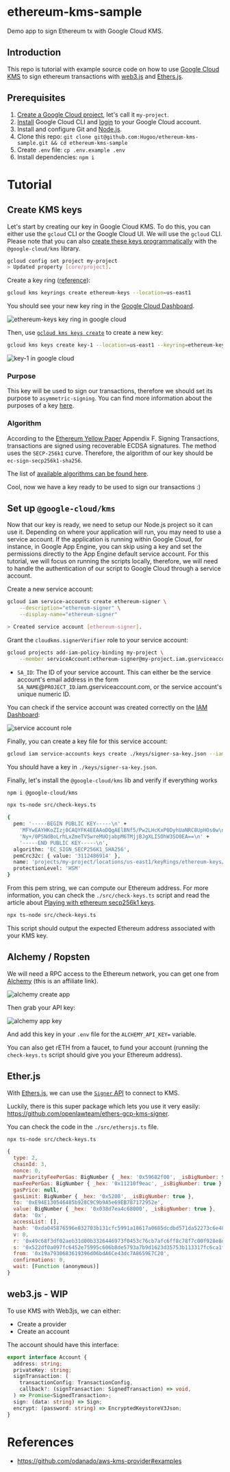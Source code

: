 # ethereum-kms-sample

Demo app to sign Ethereum tx with Google Cloud KMS.

## Introduction

This repo is tutorial with example source code on how to use [Google Cloud KMS](https://cloud.google.com/security-key-management) to sign ethereum transactions with [web3.js](https://web3js.readthedocs.io/en/v1.7.1/) and [Ethers.js](https://docs.ethers.io/v5/).

## Prerequisites

1. [Create a Google Cloud project](https://developers.google.com/workspace/guides/create-project), let's call it `my-project`.
2. [Install](https://cloud.google.com/sdk/gcloud) Google Cloud CLI and [login](https://cloud.google.com/sdk/gcloud/reference/auth/login) to your Google Cloud account.
3. Install and configure Git and [Node.js](https://nodejs.org/en/download/).
4. Clone this repo: `git clone git@github.com:Hugoo/ethereum-kms-sample.git && cd ethereum-kms-sample`
5. Create `.env` file: `cp .env.example .env`
6. Install dependencies: `npm i`

# Tutorial

## Create KMS keys

Let's start by creating our key in Google Cloud KMS. To do this, you can either use the `gcloud` CLI or the Google Cloud UI.
We will use the `gcloud` CLI. Please note that you can also [create these keys programmatically](https://cloud.google.com/kms/docs/samples/kms-create-key-asymmetric-sign) with the `@google-cloud/kms` library.

```sh
gcloud config set project my-project
> Updated property [core/project].
```

Create a key ring ([reference](https://cloud.google.com/sdk/gcloud/reference/kms/keyrings/create)):

```sh
gcloud kms keyrings create ethereum-keys --location=us-east1
```

You should see your new key ring in the [Google Cloud Dashboard](https://console.cloud.google.com/security/kms/keyrings).

![ethereum-keys key ring in google cloud](./docs/images/key-ring-create.webp)

Then, use [`gcloud kms keys create`](https://cloud.google.com/sdk/gcloud/reference/kms/keys/create) to create a new key:

```sh
gcloud kms keys create key-1 --location=us-east1 --keyring=ethereum-keys --purpose=asymmetric-signing --default-algorithm=ec-sign-secp256k1-sha256 --protection-level=hsm
```

![key-1 in google cloud](./docs/images/key-1.webp)

### Purpose

This key will be used to sign our transactions, therefore we should set its purpose to `asymmetric-signing`. You can find more information about the purposes of a key [here](https://cloud.google.com/kms/docs/algorithms#key_purposes).

### Algorithm

According to the [Ethereum Yellow Paper](https://ethereum.github.io/yellowpaper/paper.pdf) Appendix F. Signing Transactions, transactions are signed using recoverable ECDSA signatures. The method uses the `SECP-256k1` curve. Therefore, the algorithm of our key should be `ec-sign-secp256k1-sha256`.

The list of [available algorithms can be found here](https://cloud.google.com/sdk/gcloud/reference/kms/keys/create#--default-algorithm).

Cool, now we have a key ready to be used to sign our transactions :)

## Set up `@google-cloud/kms`

Now that our key is ready, we need to setup our Node.js project so it can use it. Depending on where your application will run, you may need to use a service account. If the application is running within Google Cloud, for instance, in Google App Engine, you can skip using a key and set the permissions directly to the App Engine default service account. For this tutorial, we will focus on running the scripts locally, therefore, we will need to handle the authentication of our script to Google Cloud through a service account.

Create a new service account:

```sh
gcloud iam service-accounts create ethereum-signer \
    --description="ethereum-signer" \
    --display-name="ethereum-signer"

> Created service account [ethereum-signer].
```

Grant the `cloudkms.signerVerifier` role to your service account:

```sh
gcloud projects add-iam-policy-binding my-project \
    --member serviceAccount:ethereum-signer@my-project.iam.gserviceaccount.com --role roles/cloudkms.signerVerifier
```

- `SA_ID`: The ID of your service account. This can either be the service account's email address in the form `SA_NAME`@`PROJECT_ID`.iam.gserviceaccount.com, or the service account's unique numeric ID.

You can check if the service account was created correctly on the [IAM Dashboard](https://console.cloud.google.com/iam-admin/iam):

![service account role](./docs/images/service-account.webp)

Finally, you can create a key file for this service account:

```sh
gcloud iam service-accounts keys create ./keys/signer-sa-key.json --iam-account=tx-signer@my-project.iam.gserviceaccount.com
```

You should have a key in `./keys/signer-sa-key.json`.

Finally, let's install the `@google-cloud/kms` lib and verify if everything works

```sh
npm i @google-cloud/kms
```

```sh
npx ts-node src/check-keys.ts
```

```sh
{
  pem: '-----BEGIN PUBLIC KEY-----\n' +
    'MFYwEAYHKoZIzj0CAQYFK4EEAAoDQgAElBNf5/Pw2LHcKxP0DyhUaNRC8UpHOs0w\n' +
    'Ny+/0PSNdBoLrhLxZmeTVSwreMUOjabpM6TMjjBJgXLISOhW3SO0EA==\n' +
    '-----END PUBLIC KEY-----\n',
  algorithm: 'EC_SIGN_SECP256K1_SHA256',
  pemCrc32c: { value: '3112486914' },
  name: 'projects/my-project/locations/us-east1/keyRings/ethereum-keys/cryptoKeys/key-1/cryptoKeyVersions/1',
  protectionLevel: 'HSM'
}
```

From this pem string, we can compute our Ethereum address. For more information, you can check the `./src/check-keys.ts` script and read the article about [Playing with ethereum secp256k1 keys](https://hugomasclet.com/ethereum-secp256k1-keys).

```sh
npx ts-node src/check-keys.ts
```

This script should output the expected Ethereum address associated with your KMS key.

## Alchemy / Ropsten

We will need a RPC access to the Ethereum network, you can get one from [Alchemy](https://alchemy.com/?r=27e4ddf8eccfd874) (this is an affiliate link).

![alchemy create app](./docs/images/alchemy.png)

Then grab your API key:

![alchemy app key](./docs/images/alchemy-key.png)

And add this key in your `.env` file for the `ALCHEMY_API_KEY=` variable.

You can also get rETH from a faucet, to fund your account (running the `check-keys.ts` script should give you your Ethereum address).

## Ether.js

With [Ethers.js](https://ethers.io/#!/app-link/welcome.ethers.space/), we can use the [`Signer` API](https://docs.ethers.io/v5/api/signer/) to connect to KMS.

Luckily, there is this super package which lets you use it very easily: <https://github.com/openlawteam/ethers-gcp-kms-signer>.

You can check the code in the `./src/ethersjs.ts` file.

```sh
npx ts-node src/check-keys.ts
```

```js
{
  type: 2,
  chainId: 3,
  nonce: 0,
  maxPriorityFeePerGas: BigNumber { _hex: '0x59682f00', _isBigNumber: true },
  maxFeePerGas: BigNumber { _hex: '0x11210f9eac', _isBigNumber: true },
  gasPrice: null,
  gasLimit: BigNumber { _hex: '0x5208', _isBigNumber: true },
  to: '0xE94E130546485b928C9C9b9A5e69EB787172952e',
  value: BigNumber { _hex: '0x038d7ea4c68000', _isBigNumber: true },
  data: '0x',
  accessList: [],
  hash: '0xda045876596e832703b131cfc5991a18617a0685dcdbd571da52273c6e481fbc',
  v: 0,
  r: '0x49c68f3df02aeb31d00b3326446973f0453c76cb7afc6ff8c78f7c00f928e8da',
  s: '0x522df0a097fc6452e75995c606b8de5793a7b9d1623d35753b113317fc6ca1fa',
  from: '0x19a7930683619396d06bdA6Ce43dc7A8659E7C20',
  confirmations: 0,
  wait: [Function (anonymous)]
}
```

## web3.js - WIP

To use KMS with Web3js, we can either:

- Create a provider
- Create an account

The account should have this interface:

```ts
export interface Account {
  address: string;
  privateKey: string;
  signTransaction: (
    transactionConfig: TransactionConfig,
    callback?: (signTransaction: SignedTransaction) => void,
  ) => Promise<SignedTransaction>;
  sign: (data: string) => Sign;
  encrypt: (password: string) => EncryptedKeystoreV3Json;
}
```

# References

- <https://github.com/odanado/aws-kms-provider#examples>
